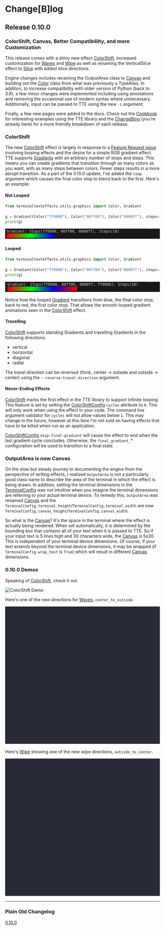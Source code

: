 # Change[B]log

## Release 0.10.0

### ColorShift, Canvas, Better Compatibililty, and more Customization

This release comes with a shiny new effect [ColorShift](./showroom.md#colorshift), increased customization for
[Waves](./showroom.md#waves) and [Wipe](./showroom.md#wipe) as well as renaming the
VerticalSlice effect to [Slice](./showroom.md#slice) with added slice directions.

Engine changes includes renaming the OutputArea class to [Canvas](./engine/terminal/canvas.md) and building out the
[Color](./engine/utils/color.md) class from what was previously a TypeAlias. In addition, to increase compatibility with
older version of Python (back to 3.8), a few minor changes were implemented including using annotations and removing the
occasional use of modern syntax where unnecessary. Additionally, input can be passed to TTE using the new `-i` argument.

Finally, a few new pages were added to the docs. Check out the [Cookbook](./cookbook.md) for interesting examples using
the TTE library and the [ChangeBlog](changeblog.md) (you're already here) for a more friendly breakdown of each release.

### ColorShift

The new [ColorShift](./showroom.md#colorshift) effect is largely in response to a [Feature Request
issue](https://github.com/ChrisBuilds/terminaltexteffects/issues/9) involving looping effects and the desire for a
simple RGB gradient effect. TTE supports [Gradients](./engine/utils/gradient.md) with an arbitrary number of stops and
steps. This means you can create gradients that transition through as many colors as you want, with as many steps
between colors. Fewer steps results in a more abrupt transition. As a part of the 0.10.0 update, I've added the `loop`
argument which causes the final color stop to blend back to the first. Here's an example:

#### Not Looped

```python
from terminaltexteffects.utils.graphics import Color, Gradient

g = Gradient(Color("ff0000"), Color("00ff00"), Color("0000ff"), steps=10, loop=False)
print(g)
```

![not_looped_gradient](./img/changeblog_media/0.10.0/not_looped_gradient_printed.png)

#### Looped

```python
from terminaltexteffects.utils.graphics import Color, Gradient

g = Gradient(Color("ff0000"), Color("00ff00"), Color("0000ff"), steps=10, loop=True)
print(g)
```

![looped_gradient](./img/changeblog_media/0.10.0/looped_gradient_printed.png)

Notice how the looped [Gradient](./engine/utils/gradient.md) transitions from blue, the final color stop, back to red, the first color stop. That
allows the smooth looped gradient animations seen in the [ColorShift](./showroom.md#colorshift) effect.

#### Travelling

[ColorShift](./showroom.md#colorshift) supports standing Gradients and travelling Gradients in the following directions:

* vertical
* horizontal
* diagonal
* radial

The travel direction can be reversed (think, center -> outside and outside -> center) using the
`--reverse-travel-direction` argument.

#### Never-Ending Effects

[ColorShift](./showroom.md#colorshift) marks the first effect in the TTE library to support infinite looping. This
feature is set by setting the
[ColorShiftConfig](./effects/colorshift.md#terminaltexteffects.effects.effect_colorshift.ColorShiftConfig) `cycles`
attribute to `0`. This will only work when using the effect in your code. The command line argument validator for
`cycles` will not allow values below `1`. This may change in the future, however at this time I'm not sold on having
effects that have to be killed when run as an application.

[ColorShiftConfig](./effects/colorshift.md#terminaltexteffects.effects.effect_colorshift.ColorShiftConfig)
`skip-final-gradient` will cause the effect to end when the last gradient cycle concludes. Otherwise, the
`final_gradient_`* configuration will be used to transition to a final state.

### OutputArea is now Canvas

On the slow but steady journey to documenting the engine from the perspective of writing effects, I realized
`OutputArea` is not a particularly good class name to describe the area of the terminal in which the effect is being
drawn. In addition, setting the terminal dimensions in the [TerminalConfig](./engine/terminal/terminalconfig.md) was not
intuitive when you imagine the terminal dimensions are referring to your actual terminal device. To remedy this,
`OutputArea` was renamed [Canvas](./engine/terminal/canvas.md) and the
`TerminalConfig.terminal_height`/`TerminalConfig.terminal_width` are now
`TerminalConfig.canvas_height`/`TerminalConfig.canvas_width`.

So what is the [Canvas](./engine/terminal/canvas.md)? It's the space in the terminal where the effect is actually being
rendered. When set automatically, it is determined by the bounding box that contains all of your text when it is passed to TTE. So if your
input text is 5 lines high and 30 characters wide, the [Canvas](./engine/terminal/canvas.md) is 5x30. This is independent of your terminal device
dimensions. Of course, if your text extends beyond the terminal device dimensions, it may be wrapped (if
`TerminalConfig.wrap_text` is `True`) which will result in different [Canvas](./engine/terminal/canvas.md) dimensions.

### 0.10.0 Demos

Speaking of [ColorShift](./showroom.md#colorshift), check it out.

![ColorShift Demo](./img/effects_demos/colorshift_demo.gif)

Here's one of the new directions for [Waves](./showroom.md#waves), `center_to_outside`.

![Waves Demo](./img/changeblog_media/0.10.0/waves_center_out_changeblog_0_10_0.gif)

Here's [Wipe](./showroom.md#wipe) showing one of the new wipe directions, `outside_to_center`.

![Wipe Demo](./img/changeblog_media/0.10.0/wipe_changeblog_0_10_0.gif)

---

### Plain Old Changelog

[0.10.0](https://github.com/ChrisBuilds/terminaltexteffects/blob/main/CHANGELOG.md)
